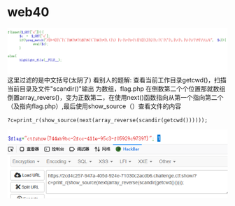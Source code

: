 # web40
![](vx_images/452341620374070.png)
这里过滤的是中文括号(太阴了)
看别人的题解:
查看当前工作目录getcwd()，扫描当前目录及文件"scandir()"输出 为数组，flag.php 在倒数第二个个位置那就数组倒置array_revers()，变为正数第二，在使用next()函数指向从第一个指向第二个（及指向flag.php）,最后使用show_source（）查看文件的内容 
```
?c=print_r(show_source(next(array_reverse(scandir(getcwd())))));  
```
![](vx_images/419075459207115.png)